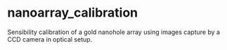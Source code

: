 # nanoarray_calibration
Sensibility calibration of a gold nanohole array using images capture by a CCD camera in optical setup. 

